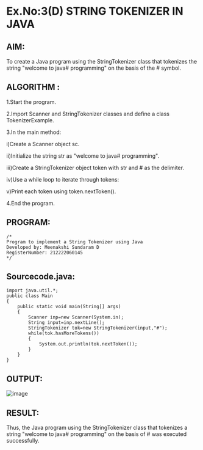 # Ex.No:3(D) STRING TOKENIZER IN JAVA

## AIM:
To create a Java program using the StringTokenizer class that tokenizes the string "welcome to java# programming" on the basis of the # symbol.

## ALGORITHM :

1.Start the program.

2.Import Scanner and StringTokenizer classes and define a class TokenizerExample.

3.In the main method:

i)Create a Scanner object sc.

ii)Initialize the string str as "welcome to java# programming".

iii)Create a StringTokenizer object token with str and # as the delimiter.

iv)Use a while loop to iterate through tokens:

v)Print each token using token.nextToken().

4.End the program.


## PROGRAM:
 ```
/*
Program to implement a String Tokenizer using Java
Developed by: Meenakshi Sundaram D
RegisterNumber: 212222060145
*/
```

## Sourcecode.java:
```
import java.util.*;
public class Main
{
    public static void main(String[] args)
    {
        Scanner inp=new Scanner(System.in);
        String input=inp.nextLine();
        StringTokenizer tok=new StringTokenizer(input,"#");
        while(tok.hasMoreTokens())
        {
            System.out.println(tok.nextToken());
        }
    }
}
```
## OUTPUT:

![image](https://github.com/user-attachments/assets/70e8cb97-4fc0-4644-800d-835aab6b1a86)


## RESULT:
Thus, the Java program using the StringTokenizer class that tokenizes a string "welcome to java# programming" on the basis of # was executed successfully.
